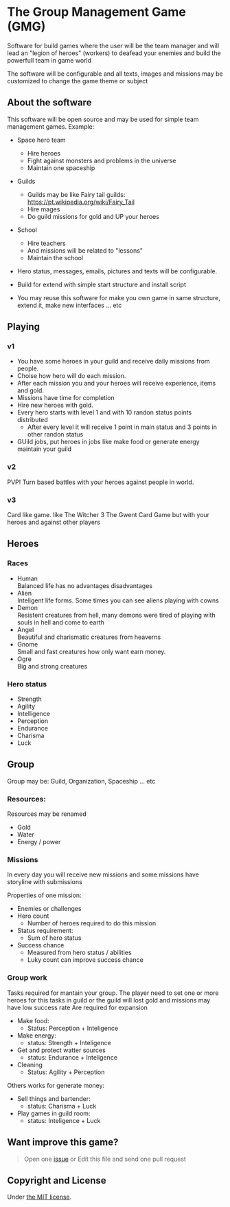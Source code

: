 # The Group Management Game (GMG)

Software for build games where the user will be the team manager and will lead an "legion of heroes" (workers) to deafead your enemies and build the powerfull team in game world

The software will be configurable and all texts, images and missions may be customized to change the game theme or subject

## About the software

This software will be open source and may be used for simple team management games. Example:
  
- Space hero team
  - Hire heroes
  - Fight against monsters and problems in the universe
  - Maintain one spaceship
- Guilds
  - Guilds may be like Fairy tail guilds: https://pt.wikipedia.org/wiki/Fairy_Tail
  - Hire mages
  - Do guild missions for gold and UP your heroes
- School
  - Hire teachers
  - And missions will be related to "lessons"
  - Maintain the school

- Hero status, messages, emails, pictures and texts will be configurable.
- Build for extend with simple start structure and install script 
- You may reuse this software for make you own game in same structure, extend it, make new interfaces ... etc

## Playing

### v1

- You have some heroes in your guild and receive daily missions from people. 
- Choise how hero will do each mission.
- After each mission you and your heroes will receive experience, items and gold.
- Missions have time for completion
- Hire new heroes with gold.
- Every hero starts with level 1 and with 10 randon status points distributed
  - After every level it will receive 1 point in main status and 3 points in other randon status 
- GUild jobs, put heroes in jobs like make food or generate energy maintain your guild

### v2

PVP! Turn based battles with your heroes against people in world.

### v3

Card like game. like The Witcher 3 The Gwent Card Game but with your heroes and against other players

## Heroes

### Races

- Human<br>
  Balanced life has no advantages disadvantages
- Alien<br>
  Inteligent life forms. Some times you can see aliens playing with cowns
- Demon<br>
  Resistent creatures from hell, many demons were tired of playing with souls in hell and come to earth
- Angel<br>
  Beautiful and charismatic creatures from heaverns
- Gnome<br>
  Small and fast creatures how only want earn money. 
- Ogre<br>
  Big and strong creatures

### Hero status

- Strength
- Agility
- Intelligence
- Perception
- Endurance
- Charisma
- Luck

## Group

Group may be: Guild, Organization, Spaceship ... etc

### Resources:

Resources may be renamed

- Gold
- Water
- Energy / power

### Missions

In every day you will receive new missions and some missions have storyline with submissions

Properties of one mission:
- Enemies or challenges
- Hero count
  - Number of heroes required to do this mission
- Status requirement:
  - Sum of hero status
- Success chance
  - Measured from hero status / abilities
  - Luky count can improve success chance 

### Group work

Tasks required for mantain your group. 
The player need to set one or more heroes for this tasks in guild or the guild will lost gold and missions may have low success rate
Are required for expansion

- Make food:
  - Status: Perception + Inteligence 
- Make energy:
  - status: Strength + Inteligence
- Get and protect watter sources
  - status: Endurance + Inteligence 
- Cleaning
  - Status: Agility + Perception

Others works for generate money:

- Sell things and bartender:
  - status: Charisma + Luck
- Play games in guild room:
  - status: Inteligence + Luck 

## Want improve this game?

> Open one [issue](https://github.com/tgmg/guild-game/issues/new) or Edit this file and send one pull request

## Copyright and License

Under [the MIT license](LICENSE.md).

